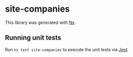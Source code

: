 # site-companies

This library was generated with [Nx](https://nx.dev).

## Running unit tests

Run `nx test site-companies` to execute the unit tests via [Jest](https://jestjs.io).
